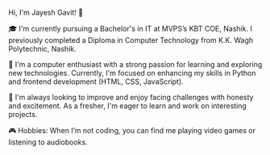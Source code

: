 Hi, I'm Jayesh Gavit! 👋

🎓 I'm currently pursuing a Bachelor's in IT at MVPS’s KBT COE, Nashik. I previously completed a Diploma in Computer Technology from K.K. Wagh Polytechnic, Nashik.

🚀 I'm a computer enthusiast with a strong passion for learning and exploring new technologies. Currently, I'm focused on enhancing my skills in Python and frontend development (HTML, CSS, JavaScript).

🌱 I'm always looking to improve and enjoy facing challenges with honesty and excitement. As a fresher, I'm eager to learn and work on interesting projects.

🎮 Hobbies: When I’m not coding, you can find me playing video games or listening to audiobooks.
